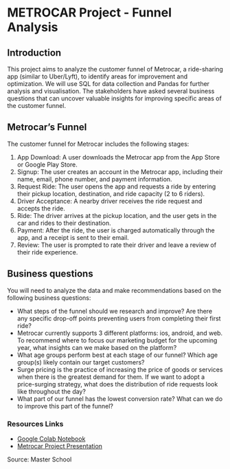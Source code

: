 # METROCAR Project - Funnel Analysis 

## Introduction

This project aims to analyze the customer funnel of Metrocar, a ride-sharing app (similar to Uber/Lyft), to identify areas for improvement and optimization.
We will use SQL for data collection and Pandas for further analysis and visualisation.
The stakeholders have asked several business questions that can uncover valuable insights for improving specific areas of the customer funnel.

## Metrocar’s Funnel

The customer funnel for Metrocar includes the following stages:

1. App Download: A user downloads the Metrocar app from the App Store or Google Play Store.
2. Signup: The user creates an account in the Metrocar app, including their name, email, phone number, and payment information.
3. Request Ride: The user opens the app and requests a ride by entering their pickup location, destination, and ride capacity (2 to 6 riders).
4. Driver Acceptance: A nearby driver receives the ride request and accepts the ride.
5. Ride: The driver arrives at the pickup location, and the user gets in the car and rides to their destination.
6. Payment: After the ride, the user is charged automatically through the app, and a receipt is sent to their email.
7. Review: The user is prompted to rate their driver and leave a review of their ride experience.

## Business questions

You will need to analyze the data and make recommendations based on the following business questions:

- What steps of the funnel should we research and improve? Are there any specific drop-off points preventing users from completing their first ride?
- Metrocar currently supports 3 different platforms: ios, android, and web. To recommend where to focus our marketing budget for the upcoming year, what insights can we make based on the platform?
- What age groups perform best at each stage of our funnel? Which age group(s) likely contain our target customers?
- Surge pricing is the practice of increasing the price of goods or services when there is the greatest demand for them. If we want to adopt a price-surging strategy, what does the distribution of ride requests look like throughout the day?
- What part of our funnel has the lowest conversion rate? What can we do to improve this part of the funnel?

### Resources Links
- [Google Colab Notebook](https://colab.research.google.com/drive/1JsPH6Ebi2PXNsfTck4T7UHMjE28hTMWZ?usp=sharing)
- [Metrocar Project Presentation](https://docs.google.com/presentation/d/1S44nMHP25rUcfmyQrn0DiUvNgONUHPKJH67_zISOvcI/edit?usp=sharing)



Source: Master School
